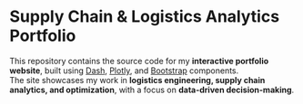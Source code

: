 # Supply Chain & Logistics Analytics Portfolio

This repository contains the source code for my **interactive portfolio website**, built using [Dash](https://dash.plotly.com/), [Plotly](https://plotly.com/), and [Bootstrap](https://getbootstrap.com/) components.  
The site showcases my work in **logistics engineering, supply chain analytics, and optimization**, with a focus on **data-driven decision-making**.
